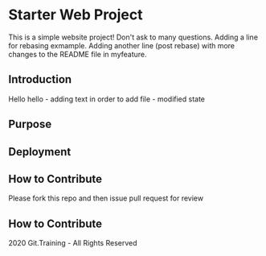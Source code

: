 # Starter Web Project

This is a simple website project! Don't ask to many questions. 
Adding a line for rebasing exmample. 
Adding another line (post rebase) with more changes to the README file in myfeature. 

## Introduction

Hello hello - adding text in order to add file - modified state

## Purpose


## Deployment


## How to Contribute 

Please fork this repo and then issue pull request for review

## How to Contribute 

2020 Git.Training - All Rights Reserved